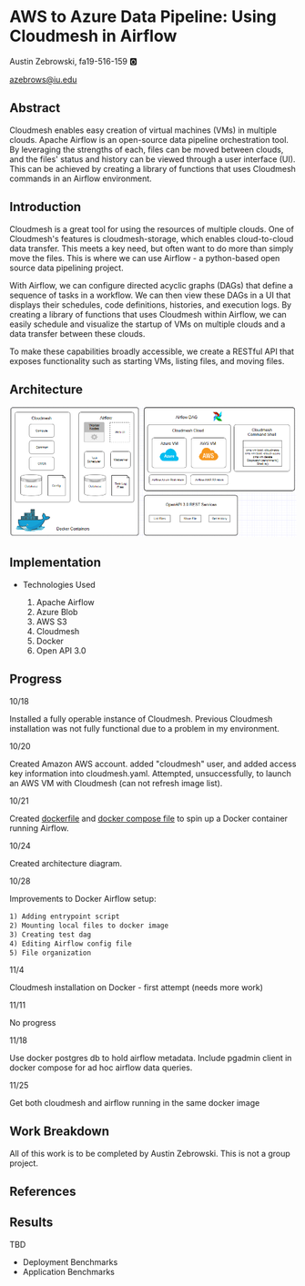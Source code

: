 # AWS to Azure Data Pipeline: Using Cloudmesh in Airflow

Austin Zebrowski, fa19-516-159 :o2:

azebrows@iu.edu

## Abstract

Cloudmesh enables easy creation of virtual machines (VMs) in multiple clouds. Apache Airflow is an open-source data pipeline orchestration tool. By leveraging the strengths of each, files can be moved between clouds, and the files' status and history can be viewed through a user interface (UI). This can be achieved by creating a library of functions that uses Cloudmesh commands in an Airflow environment.

## Introduction

Cloudmesh is a great tool for using the resources of multiple clouds. One of Cloudmesh's features is cloudmesh-storage, which enables cloud-to-cloud data transfer. This meets a key need, but often want to do more than simply move the files. This is where we can use Airflow - a python-based open source data pipelining project.

With Airflow, we can configure directed acyclic graphs (DAGs) that define a sequence of tasks in a workflow. We can then view these DAGs in a UI that displays their schedules, code definitions, histories, and execution logs. By creating a library of functions that uses Cloudmesh within Airflow, we can easily schedule and visualize the startup of VMs on multiple clouds and a data transfer between these clouds.

To make these capabilities broadly accessible, we create a RESTful API that exposes functionality such as starting VMs, listing files, and moving files.

## Architecture

![Architecture](/project/images/architecture_image.PNG)

## Implementation

* Technologies Used

    1) Apache Airflow
    2) Azure Blob
    3) AWS S3
    4) Cloudmesh
    5) Docker
    6) Open API 3.0

## Progress

10/18

Installed a fully operable instance of Cloudmesh. Previous Cloudmesh installation was not fully functional due to a problem in my environment. 

10/20

Created Amazon AWS account. added "cloudmesh" user, and added access key information into cloudmesh.yaml. Attempted, unsuccessfully, to launch an AWS VM with Cloudmesh (can not refresh image list).

10/21

Created [dockerfile](/project/docker/Dockerfile) and [docker compose file](/project/docker/docker-compose.yaml) to spin up a Docker container running Airflow.

10/24

Created architecture diagram.

10/28

Improvements to Docker Airflow setup:

	1) Adding entrypoint script
	2) Mounting local files to docker image
	3) Creating test dag
	4) Editing Airflow config file
	5) File organization
	
11/4

Cloudmesh installation on Docker - first attempt (needs more work)

11/11

No progress

11/18

Use docker postgres db to hold airflow metadata. Include pgadmin client in docker compose for ad hoc airflow data queries.

11/25

Get both cloudmesh and airflow running in the same docker image

## Work Breakdown

All of this work is to be completed by Austin Zebrowski. This is not a group project.

## References

## Results

TBD

* Deployment Benchmarks
* Application Benchmarks
